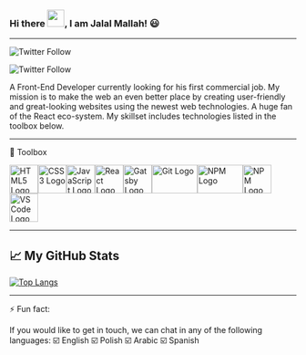 ### Hi there <img src="https://raw.githubusercontent.com/MartinHeinz/MartinHeinz/master/wave.gif" width="30px">, I am Jalal Mallah! 😃

---

![Twitter Follow](https://img.shields.io/twitter/follow/jalal_mallah_?label=Follow%20me%20on%20twitter&style=social)

<img alt="Twitter Follow" src="https://img.shields.io/twitter/follow/jalal_mallah_?label=Follow%20me%20on%20twitter&style=social" target="_blank">


A Front-End Developer currently looking for his first commercial job. My mission is to make the web an even better place by creating user-friendly and great-looking websites using the newest web technologies. A huge fan of the React eco-system.
My skillset includes technologies listed in the toolbox below.

---

🧰 Toolbox 

<img src="https://cdn.worldvectorlogo.com/logos/html5.svg" alt="HTML5 Logo" width="50" height="50"/><img src="https://cdn.worldvectorlogo.com/logos/css3.svg" alt="CSS3 Logo" width="50" height="50"/><img src="https://cdn.worldvectorlogo.com/logos/logo-javascript.svg" alt="JavaScript Logo" width="50" height="50"/><img src="https://cdn.worldvectorlogo.com/logos/react-2.svg" alt="React Logo" width="50" height="50"/><img src="https://cdn.worldvectorlogo.com/logos/gatsby.svg" alt="Gatsby Logo" width="50" height="50"/><img src="https://cdn.worldvectorlogo.com/logos/git.svg" alt="Git Logo" width="80" height="50"/><img src="https://cdn.worldvectorlogo.com/logos/npm.svg" alt="NPM Logo" width="80" height="50"/><img src="https://cdn.worldvectorlogo.com/logos/linux-tux-2.svg" alt="NPM Logo" width="50" height="50"/><img src="https://cdn.worldvectorlogo.com/logos/visual-studio-code-1.svg" alt="VS Code Logo" width="50" height="50"/>

---

## &#x1f4c8; My GitHub Stats

[![Top Langs](https://github-readme-stats.vercel.app/api/top-langs/?username=JalalMallah&theme=radical)](https://github.com/anuraghazra/github-readme-stats)

---

⚡ Fun fact: 

If you would like to get in touch, we can chat in any of the following languages:
☑️ English
☑️ Polish
☑️ Arabic
☑️ Spanish


<!--
**JalalMallah/JalalMallah** is a ✨ _special_ ✨ repository because its `README.md` (this file) appears on your GitHub profile.

Here are some ideas to get you started:

- 🔭 I’m currently working on ...
- 🌱 I’m currently learning ...
- 👯 I’m looking to collaborate on ...
- 🤔 I’m looking for help with ...
- 💬 Ask me about ...
- 📫 How to reach me: ...
- 😄 Pronouns: ...
- ⚡ Fun fact: ...
-->
